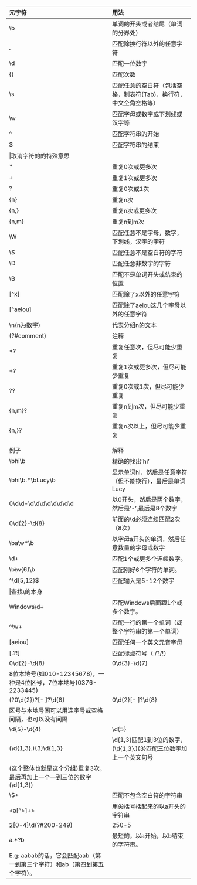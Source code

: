 |元字符|用法|
|:--|:--|
|\b|单词的开头或者结尾（单词的分界处）|
|.|匹配除换行符以外的任意字符|
|\d|匹配一位数字|
|{}|匹配次数|
|\s|匹配任意的空白符（包括空格，制表符(Tab)，换行符，中文全角空格等）|
|\w|匹配字母或数字或下划线或汉字等|
|^|匹配字符串的开始|
|$|匹配字符串的结束|
|\\|取消字符的的特殊意思|
|*|重复0次或更多次|
|+|重复1次或更多次|
|?|重复0次或1次|
|{n}|重复n次|
|{n,}|重复n次或更多次|
|{n,m}|重复n到m次|
|\W|匹配任意不是字母，数字，下划线，汉字的字符|
|\S|匹配任意不是空白符的字符|
|\D|匹配任意非数字的字符|
|\B|匹配不是单词开头或结束的位置|
|[^x]|匹配除了x以外的任意字符|
|[^aeiou]|匹配除了aeiou这几个字母以外的任意字符|
|\n(n为数字)|代表分组n的文本|
|(?#comment)|注释|
|*?|重复任意次，但尽可能少重复|
|+?|重复1次或更多次，但尽可能少重复|
|??|重复0次或1次，但尽可能少重复|
|{n,m}?|重复n到m次，但尽可能少重复|
|{n,}?|重复n次以上，但尽可能少重复|
| ||
| ||
|例子|解释|
|\bhi\b|精确的找出’hi’|
|\bhi\b.*\bLucy\b|显示单词hi，然后是任意字符（但不能换行），最后是单词Lucy|
|0\d\d-\d\d\d\d\d\d\d\d|以0开头，然后是两个数字，然后是’-’,最后是8个数字|
|0\d{2}-\d{8}|前面的\d必须连续匹配2次（8次）|
|\ba\w*\b|以字母a开头的单词，然后任意数量的字母或数字|
|\d+|匹配1个或更多个连续数字。|
|\b\w{6}\b|匹配刚好6个字符的单词。|
|^\d{5,12}$|匹配输入是5-12个数字|
|\\|查找\的本身|
|Windows\d+|匹配Windows后面跟1个或多个数字。|
|^\w+|匹配一行的第一个单词（或整个字符串的第一个单词）|
|[aeiou]|匹配任何一个英文元音字母|
|[.?!]|匹配标点符号（./?/!）|
|0\d{2}-\d{8}|0\d{3}-\d{7}|匹配两种以连字号分隔的电话号码：一种是三位区号，
8位本地号(如010-12345678)，一种是4位区号，7位本地号(0376-2233445)|
|\(?0\d{2}\)?[- ]?\d{8}|0\d{2}[- ]?\d{8}|匹配3位区号的电话号码，其中区号可以用小括号括起来，也可以不用，
区号与本地号间可以用连字号或空格间隔，也可以没有间隔|
|\d{5}-\d{4}|\d{5}|5位数字，或者用连字号间隔的9位数字|
|(\d{1,3}\.){3}\d{1,3}|\d{1,3}匹配1到3位的数字，(\d{1,3}\.){3}匹配三位数字加上一个英文句号
(这个整体也就是这个分组)重复3次，最后再加上一个一到三位的数字(\d{1,3})|
|\S+|匹配不包含空白符的字符串|
|<a[^>]+>|用尖括号括起来的以a开头的字符串|
|2[0-4]\d(?#200-249)|25[0-5](?#250-255)|[01]?\d\d?(?#0-199)|注释|
|a.*?b|最短的，以a开始，以b结束的字符串。
E.g: aabab的话，它会匹配aab（第一到第三个字符）和ab（第四到第五个字符）。|
